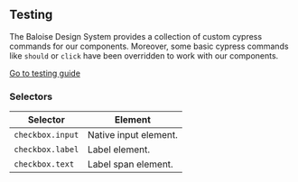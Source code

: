 ## Testing

The Baloise Design System provides a collection of custom cypress commands for our components. Moreover, some basic cypress commands like `should` or `click` have been overridden to work with our components.

<a class="sb-unstyled button is-primary" href="../?path=/docs/development-testing--page">Go to testing guide</a>

<!-- START: human documentation -->



<!-- END: human documentation -->


### Selectors

| Selector         | Element               |
| ---------------- | --------------------- |
| `checkbox.input` | Native input element. |
| `checkbox.label` | Label element.        |
| `checkbox.text`  | Label span element.   |

